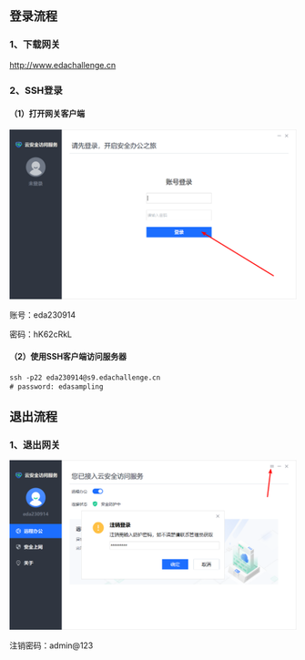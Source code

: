 ## 登录流程

### 1、下载网关

http://www.edachallenge.cn

### 2、SSH登录

#### （1）打开网关客户端

<img src="images/image-20231026161737097.png" alt="image-20231026161737097" style="zoom:67%;" />

账号：eda230914

密码：hK62cRkL

#### （2）使用SSH客户端访问服务器

~~~shell
ssh -p22 eda230914@s9.edachallenge.cn
# password: edasampling
~~~

## 退出流程

### 1、退出网关

<img src="images/image-20231026162956547.png" alt="image-20231026162956547" style="zoom:67%;" />

注销密码：admin@123
